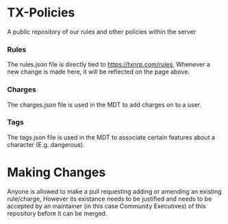 # TX-Policies
A public repository of our rules and other policies within the server

### Rules
The rules.json file is directly tied to https://txnrp.com/rules, Whenever a new change is made here, it will be reflected on the page above.

### Charges
The charges.json file is used in the MDT to add charges on to a user.

### Tags
The tags.json file is used in the MDT to associate certain features about a character (E.g. dangerous).

# Making Changes
Anyone is allowed to make a pull requesting adding or amending an existing rule/charge, However its existance needs to be justified and needs to be accepted by an maintainer (in this case Community Executives) of this repository before it can be merged.